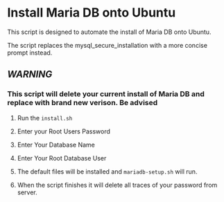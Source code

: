 # Install Maria DB onto Ubuntu

This script is designed to automate the install of Maria DB onto Ubuntu.

The script replaces the mysql_secure_installation with a more concise prompt instead.

## ***WARNING***

### This script will delete your current install of Maria DB and replace with brand new verison. Be advised

1. Run the `install.sh`

2. Enter your Root Users Password

3. Enter Your Database Name

4. Enter Your Root Database User

5. The default files will be installed and `mariadb-setup.sh` will run.

6. When the script finishes it will delete all traces of your password from server.
